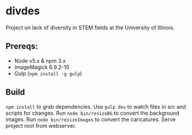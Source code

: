 # divdes
Project on lack of diversity in STEM fields at the University of Illinois.

## Prereqs:
* Node v5.x & npm 3.x
* ImageMagick 6.9.2-10
* Gulp (`npm install -g gulp`)

## Build
`npm install` to grab dependencies. Use `gulp dev` to watch files in src and scripts for changes. Run `node bin/resizeBG` to convert the background images. Run `node bin/resizeImages` to convert the caricatures. Serve project root from webserver.
